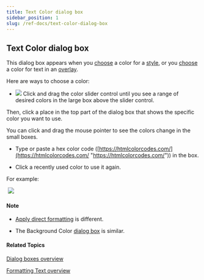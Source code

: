 ```yaml
---
title: Text Color dialog box
sidebar_position: 1
slug: /ref-docs/text-color-dialog-box
---
```


## Text Color dialog box

This dialog box appears when you [choose](../../Tasks/Basic_tasks/Formatting_text/Choose_text_color_for_a_style.md) a color for a [style](../../Tasks/Basic_tasks/Formatting_text/Configure_a_style.md), or you [choose](../../Tasks/Edit_tasks/Overlay_Tool/Choose_text_or_background_colors.md) a color for text in an [overlay](../../Tasks/Edit_tasks/Overlay_Tool/Overlay_Tool_overview.md).

Here are ways to choose a color:

-   ![](/ref-docs-assets/images/ColorSlider.png) Click and drag the color slider control until you see a range of desired colors in the large box above the slider control.
    

Then, click a place in the top part of the dialog box that shows the specific color you want to use.

You can click and drag the mouse pointer to see the colors change in the small boxes.

-   Type or paste a hex color code ([https://htmlcolorcodes.com/](https://htmlcolorcodes.com/ "https://htmlcolorcodes.com/")) in the box.
    
-   Click a recently used color to use it again.
    

For example: 

 ![](/ref-docs-assets/images/RecentTextColors2.png)

#### Note

-   [Apply direct formatting](../../Tasks/Basic_tasks/Formatting_text/Apply_direct_formatting.md) is different.
    
-   The Background Color [dialog box](Background_Color_dialog_box.md) is similar.
    

#### Related Topics

[Dialog boxes overview](Dialog_boxes_overview.md)

[Formatting Text overview](../../Tasks/Basic_tasks/Formatting_text/Formatting_Text_overview.md)